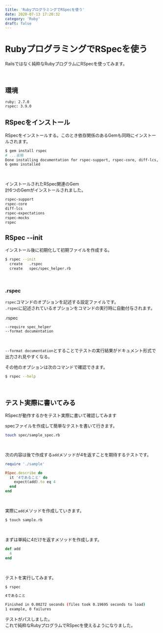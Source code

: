 ```yaml
---
title: 'RubyプログラミングでRSpecを使う'
date: 2020-07-13 17:20:32
category: 'Ruby'
draft: false
---
```


# RubyプログラミングでRSpecを使う
Railsではなく純粋なRubyプログラムにRSpecを使ってみます。  

<br>

## 環境

```
ruby: 2.7.0
rspec: 3.9.0
```

## RSpecをインストール

RSpecをインストールする。このとき依存関係のあるGemも同時にインストールされます。  

```bash
$ gem install rspec
# ...省略
Done installing documentation for rspec-support, rspec-core, diff-lcs, rspec-expectations, rspec-mocks, rspec after 3 seconds
6 gems installed
```

<br>

インストールされたRSpec関連のGem  
計6つのGemがインストールされました。  

```bash
rspec-support
rspec-core
diff-lcs
rspec-expectations
rspec-mocks
rspec
```

## RSpec --init

インストール後に初期化して初期ファイルを作成する。  

```bash
$ rspec --init
  create   .rspec
  create   spec/spec_helper.rb
```

<br>


### .rspec

`rspec`コマンドのオプションを記述する設定ファイルです。  
`.rspec`に記述されているオプションをコマンドの実行時に自動付与されます。  

.rspec
```
--require spec_helper
--format documentation
```


<br>

`--format documentation`とすることでテストの実行結果がドキュメント形式で出力され見やすくなる。  

その他のオプションは次のコマンドで確認できます。  
```bash
$ rspec --help
```

<br>

## テスト実際に書いてみる
RSpecが動作するかをテスト実際に書いて確認してみます  


specファイルを作成して簡単なテストを書いて行きます。  
```bash
touch spec/sample_spec.rb
```

<br>

次の内容は後で作成する`add`メソッドが4を返すことを期待するテストです。

```rb
require './sample'

RSpec.describe do
  it '4であること' do
    expect(add).to eq 4
  end
end
```


<br>

実際に`add`メソッドを作成していきます。

```bash
$ touch sample.rb
```

<br>


まずは単純に4だけを返すメソッドを作成します。

```ruby
def add
  4
end
```


<br>

テストを実行してみます。  
```bash
$ rspec

4であること

Finished in 0.00272 seconds (files took 0.19695 seconds to load)
1 example, 0 failures
```

テストがパスしました。  
これで純粋なRubyプログラムでRSpecを使えるようになりました。